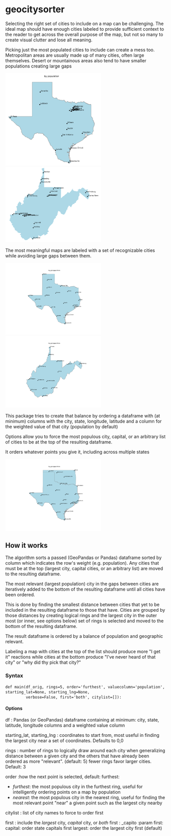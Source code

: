 # geocitysorter

Selecting the right set of cities to include on a map can be challenging. The ideal map should have enough cities
labeled to provide sufficient context to the reader to get across the overall purpose of the map, but not so many to
create visual clutter and lose all meaning.

Picking just the most populated cities to include can create a mess too. Metropolitan areas are usually made up of many
cities, often large themselves. Desert or mountainous areas also tend to have smaller
populations creating large gaps

<img src="https://raw.githubusercontent.com/rtphokie/geocitysorter/main/images/Texas_pop.png" alt="drawing" width="300"/>
<img src="https://raw.githubusercontent.com/rtphokie/geocitysorter/main/images/West Virginia_pop.png" alt="drawing" width="300"/>

The most meaningful maps are labeled with a set of recognizable cities while avoiding
large gaps between them.

<img src="https://raw.githubusercontent.com/rtphokie/geocitysorter/main/images/Texas_geopop.png" alt="drawing" width="300"/>
<img src="https://raw.githubusercontent.com/rtphokie/geocitysorter/main/images/West Virginia_geopop.png" alt="drawing" width="300"/>

This package tries to create that balance by ordering a dataframe with (at minimum) columns
with the city, state, longitude, latitude and a column for the weighted value of that 
city (population by default)

Options allow you to force the most populous city, capital, or an arbitrary list of cities
to be at the top of the resulting dataframe.

It orders whatever points you give it, including across multiple states

<img src="https://raw.githubusercontent.com/rtphokie/geocitysorter/main/images/Texas_Oklahoma_geopop.png" alt="drawing" width="300"/>

## How it works

The algorithm sorts a passed (GeoPandas or Pandas) dataframe sorted by column which
indicates the row's weight (e.g. population). Any cities that must be at the top
(largest city, capital cities, or an arbitrary list) are moved to the resulting
dataframe.

The most relevant (largest population) city in the gaps between cities are 
iteratively added to the bottom of the resulting dataframe until all cities have 
been ordered.

This is done by finding the smallest distance between cities that yet to be included
in the resulting dataframe to those that have. Cities are grouped by those distances
by creating logical rings and the largest city in the outer most (or inner, see options
below) set of rings is selected and moved to the bottom of the resulting dataframe.

The result dataframe is ordered by a balance of population and geographic relevant.

Labeling a map with cities at the top of the list should produce more "I get it"
reactions while cities at the bottom produce "I've never heard of that city" or "why
did thy pick that city?"


### Syntax

```
def main(df_orig, rings=5, order='furthest', valuecolumn='population', starting_lat=None, starting_lng=None,
         verbose=False, first='both', citylist=[]):
```

#### Options

df
: Pandas (or GeoPandas) dataframe containing at minimum: city, state, latitude, longitude columns
  and a weighted value column

starting_lat, starting_lng
: coordinates to start from, most useful in finding the largest city near a set
of coordinates.  Defaults to 0,0


rings
: number of rings to logically draw around each city when generalizing distance between a given city and
                    the others that have already been ordered as more "relevant".  (default: 5)
                    fewer rings favor larger cities.  Default: 3

order
:how the next point is selected, default: furthest:
* _furthest_: the most populous city in the furthest ring, useful for intelligently ordering
                              points on a map by population 
* _nearest_: the most populous city in the nearest ring, useful for finding the most relevant
                             point "near" a given point such as the largest city nearby

citylist
: list of city names to force to order first

first 
: include the _largest_ city, _capital_ city, or _both_ first
: _capito    :param first:   capital: order state capitals first
                    largest: order the largest city first (default)
